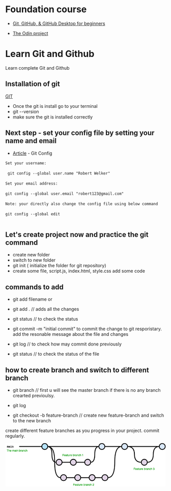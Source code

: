 # Foundation course

- [Git, GitHub, & GitHub Desktop for beginners](https://www.youtube.com/watch?v=8Dd7KRpKeaE)

- [The Odin project](https://www.theodinproject.com/paths/foundations/courses/foundations)

# Learn Git and Github

Learn complete Git and Github

## Installation of git

[GIT](https://git-scm.com/downloads)

- Once the git is install go to your terminal
- git --version
- make sure the git is installed correctly

## Next step - set your config file by setting your name and email

- [Article](https://www.theserverside.com/blog/Coffee-Talk-Java-News-Stories-and-Opinions/The-global-Git-config-files-key-settings-and-usages#:~:text=How%20to%20do%20a%20git,It's%20that%20easy.) - Git Config

```
Set your username:

 git config --global user.name "Robert Welker"

Set your email address:

git config --global user.email "robert123@gmail.com"

Note: your directly also change the config file using below command

git config --global edit


```

## Let's create project now and practice the git command

- create new folder
- switch to new folder
- git init ( initialize the folder for git repository)
- create some file, script.js, index.html, style.css add some code

## commands to add

- git add filename
  or
- git add . // adds all the changes
- git status // to check the status
- git commit -m "initial commit" to commit the change to git resporistary. add the resonable message about the file and changes

- git log // to check how may commit done previously

- git status // to check the status of the file

## how to create branch and switch to different branch

- git branch // first u will see the master branch if there is no any branch crearted previoulsy.
- git log

- git checkout -b feature-branch // create new feature-branch and switch to the new branch

create different feature branches as you progress in your project. commit regularly.

![git-branch](/image/github-flow.jpg)
